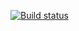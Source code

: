 [![Build status](https://ci.appveyor.com/api/projects/status/929m0eh4h40xxgig/branch/main?svg=true)](https://ci.appveyor.com/project/0lgaPankeeva/java1-2-2-json-schema/branch/main)